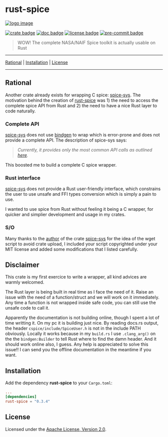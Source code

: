 # rust-spice

[![logo image]][crate link]

[![crate badge]][crate link]
[![doc badge]][doc link]
[![license badge]][license link]
[![pre-commit badge]][pre-commit link]

> WOW! The complete NASA/NAIF Spice toolkit is actually usable on Rust

---

[Rational](#rational) |
[Installation](#installation) |
[License](#license)

---

## Rational

Another crate already exists for wrapping C spice: [spice-sys][spice-sys link].
The motivation behind the creation of [rust-spice][crate link] was 1) the need
to access the complete spice API from Rust and 2) the need to have a nice Rust
layer to code naturally.

### Complete API

[spice-sys][spice-sys link] does not use [bindgen][bindgen link] to wrap
which is error-prone and does not provide a complete API. The description of
spice-sys says:

> *Currently, it provides only the most common API calls as outlined
[here][cspice most common].*

This boosted me to build a complete C spice wrapper.

### Rust interface

[spice-sys][spice-sys link] does not provide a Rust user-friendly interface,
which constrains the user to use unsafe and FFI types conversion which is simply
a pain to use.

I wanted to use spice from Rust without feeling it being a C wrapper, for
quicker and simplier development and usage in my crates.

### S/O

Many thanks to the [author][author spice-sys] of the crate
[spice-sys][spice-sys link] for the idea of the wget script to avoid crate
upload, I included your script copyrighted under your MIT license and added some
modifications that I listed carefully.

## Disclaimer

This crate is my first exercice to write a wrapper, all kind advices are
warmly welcomed.

The Rust layer is being built in real time as I face the need of it. Raise an
issue with the need of a function/struct and we will work on it immediately.
Any time a function is not wrapped inside safe code, you can still use the
unsafe code to call it.

Apparently the documentation is not building online, though I spent a lot of
time writting it. On my pc it is building just nice. By reading docs.rs output,
the header `cspice/include/SpiceUser.h` is not in the include PATH obviously.
Locally it works because in my `build.rs` I use `.clang_arg()` on the the
`bindgen:Builder` to tell Rust where to find the damn header. And it should work
online also, I guess. Any help is appreciated to solve this issue!! I can send
you the offline documentation in the meantime if you want.

## Installation

Add the dependency **rust-spice** to your `Cargo.toml`:

```toml
...
[dependencies]
rust-spice = "0.3.4"
```

## License

Licensed under the [Apache License, Version 2.0][license link].

[repository link]: https://github.com/GregoireHENRY/rust-spice
[logo image]: https://github.com/GregoireHENRY/rust-spice/blop/main/rsc/img/rust-spice-logo.png
[crate link]: https://crates.io/crates/rust-spice
[crate badge]: https://meritbadge.herokuapp.com/rust-spice?style=flat-square
[doc link]: https://docs.rs/rust-spice
[doc badge]: https://docs.rs/rust-spice/badge.svg
[license link]: https://github.com/GregoireHENRY/rust-spice/blop/main/LICENSE
[license badge]: https://img.shields.io/badge/License-Apache%202.0-blue.svg
[pre-commit link]: https://pre-commit.com
[pre-commit badge]: https://img.shields.io/badge/pre--commit-enabled-brightgreen?logo=pre-commit&logoColor=white
[spice-sys link]: https://crates.io/crates/spice-sys
[author spice-sys]: https://github.com/rjpower4
[cspice most common]: https://naif.jpl.nasa.gov/pub/naif/toolkit_docs/C/info/mostused.html
[bindgen link]: https://crates.io/crates/bindgen
